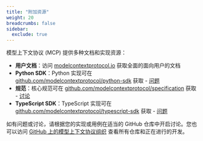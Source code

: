 ```yaml
---
title: "附加资源"
weight: 20
breadcrumbs: false
sidebar:
  exclude: true
---
```


模型上下文协议 (MCP) 提供多种文档和实现资源：

- **用户文档**：访问 [modelcontextprotocol.io](https://modelcontextprotocol.io) 获取全面的面向用户的文档
- **Python SDK**：Python 实现可在 [github.com/modelcontextprotocol/python-sdk](https://github.com/modelcontextprotocol/python-sdk) 获取 - [问题](https://github.com/modelcontextprotocol/python-sdk/issues)
- **规范**：核心规范可在 [github.com/modelcontextprotocol/specification](https://github.com/modelcontextprotocol/specification) 获取 - [讨论](https://github.com/modelcontextprotocol/specification/discussions)
- **TypeScript SDK**：TypeScript 实现可在 [github.com/modelcontextprotocol/typescript-sdk](https://github.com/modelcontextprotocol/typescript-sdk) 获取 - [问题](https://github.com/modelcontextprotocol/typescript-sdk/issues)

如有问题或讨论，请根据您的实现或用例在适当的 GitHub 仓库中开启讨论。您也可以访问 [GitHub 上的模型上下文协议组织](https://github.com/modelcontextprotocol) 查看所有仓库和正在进行的开发。